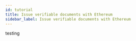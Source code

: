 ```yaml
---
id: tutorial
title: Issue verifiable documents with Ethereum
sidebar_label: Issue verifiable documents with Ethereum
---
```


testing